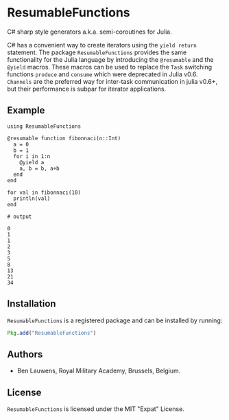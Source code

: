 # ResumableFunctions

C# sharp style generators a.k.a. semi-coroutines for Julia.

C# has a convenient way to create iterators using the `yield return` statement. The package `ResumableFunctions` provides the same functionality for the Julia language by introducing the `@resumable` and the `@yield` macros. These macros can be used to replace the `Task` switching functions `produce` and `consume` which were deprecated in Julia v0.6. `Channels` are the preferred way for inter-task communication in julia v0.6+, but their performance is subpar for iterator applications.

## Example

```jldoctest
using ResumableFunctions

@resumable function fibonnaci(n::Int)
  a = 0
  b = 1
  for i in 1:n
    @yield a
    a, b = b, a+b
  end
end

for val in fibonnaci(10) 
  println(val) 
end

# output

0
1
1
2
3
5
8
13
21
34
```

## Installation

`ResumableFunctions` is a registered package and can be installed by running:
```julia
Pkg.add("ResumableFunctions")
```

## Authors

* Ben Lauwens, Royal Military Academy, Brussels, Belgium.

## License

`ResumableFunctions` is licensed under the MIT "Expat" License.
